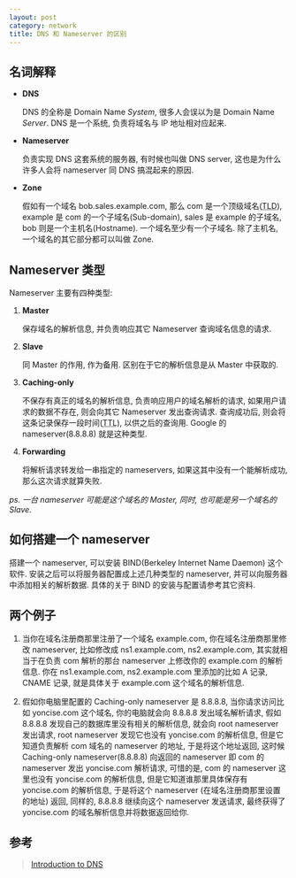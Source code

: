 ```yaml
---
layout: post
category: network
title: DNS 和 Nameserver 的区别
---
```

## 名词解释

- **DNS**

    DNS 的全称是 Domain Name *System*, 很多人会误以为是 Domain Name *Server*.
DNS 是一个系统, 负责将域名与 IP 地址相对应起来.

- **Nameserver**

    负责实现 DNS 这套系统的服务器, 有时候也叫做 DNS server, 这也是为什么许多人会将 nameserver 同 DNS 搞混起来的原因.

- **Zone**

    假如有一个域名 bob.sales.example.com, 那么 com 是一个顶级域名(<acronym title="Top Level Doamin">TLD</acronym>), 
example 是 com 的一个子域名(Sub-domain), sales 是 example 的子域名, bob 则是一个主机名(Hostname). 一个域名至少有一个子域名.
除了主机名, 一个域名的其它部分都可以叫做 Zone. 

## Nameserver 类型

Nameserver 主要有四种类型:

1. **Master**

    保存域名的解析信息, 并负责响应其它 Nameserver 查询域名信息的请求.

2. **Slave**

    同 Master 的作用, 作为备用. 区别在于它的解析信息是从 Master 中获取的.

3. **Caching-only**

    不保存有真正的域名的解析信息, 负责响应用户的域名解析的请求, 如果用户请求的数据不存在, 则会向其它 Nameserver 发出查询请求.
查询成功后, 则会将这条记录保存一段时间(<acronym title="Time To Live">TTL</acronym>), 以供之后的查询用.
Google 的 nameserver(8.8.8.8) 就是这种类型.

4. **Forwarding**

    将解析请求转发给一串指定的 nameservers, 如果这其中没有一个能解析成功, 那么这次请求就算失败.

*ps. 一台 nameserver 可能是这个域名的 Master, 同时, 也可能是另一个域名的 Slave.*

## 如何搭建一个 nameserver

搭建一个 nameserver, 可以安装 BIND(Berkeley Internet Name Daemon) 这个软件. 安装之后可以将服务器配置成上述几种类型的 nameserver,
并可以向服务器中添加相关的解析数据. 具体的关于 BIND 的安装与配置请参考其它资料.

## 两个例子

1. 当你在域名注册商那里注册了一个域名 example.com, 你在域名注册商那里修改 nameserver, 
比如修改成 ns1.example.com, ns2.example.com, 其实就相当于在负责 com 解析的那台 nameserver 上修改你的 example.com 的解析信息.
你在 ns1.example.com, ns2.example.com 里添加的比如 A 记录, CNAME 记录, 就是具体关于 example.com 这个域名的解析信息.

2. 假如你电脑里配置的 Caching-only nameserver 是 8.8.8.8, 当你请求访问比如 yoncise.com 这个域名, 
你的电脑就会向 8.8.8.8 发出域名解析请求, 假如 8.8.8.8 发现自己的数据库里没有相关的解析信息, 
就会向 root nameserver 发出请求, root nameserver 发现它也没有 yoncise.com 的解析信息, 
但是它知道负责解析 com 域名的 nameserver 的地址, 于是将这个地址返回, 
这时候 Caching-only nameserver(8.8.8.8) 向返回的 nameserver 即 com 的 nameserver 发出 yoncise.com 解析请求, 
可惜的是, com 的 nameserver 这里也没有 yoncise.com 的解析信息, 但是它知道谁那里具体保存有 yoncise.com 的解析信息, 
于是将这个 nameserver (在域名注册商那里设置的地址) 返回, 同样的, 8.8.8.8 继续向这个 nameserver 发送请求, 
最终获得了 yoncise.com 的域名解析信息并将数据返回给你.

## 参考

> [Introduction to DNS](http://www.centos.org/docs/5/html/5.2/Deployment_Guide/s1-bind-introduction.html)
